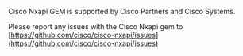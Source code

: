 Cisco Nxapi GEM is supported by Cisco Partners and Cisco Systems.

Please report any issues with the Cisco Nxapi gem to [https://github.com/cisco/cisco-nxapi/issues](https://github.com/cisco/cisco-nxapi/issues)
